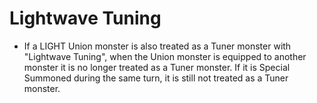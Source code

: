 # Lightwave Tuning

*   If a LIGHT Union monster is also treated as a Tuner monster with "Lightwave Tuning", when the Union monster is equipped to another monster it is no longer treated as a Tuner monster. If it is Special Summoned during the same turn, it is still not treated as a Tuner monster.
